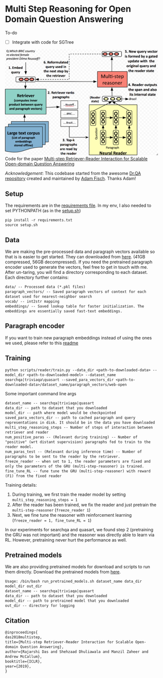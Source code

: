 # Multi Step Reasoning for Open Domain Question Answering

To-do
- [ ] Integrate with code for SGTree

![gif](image/multi-step-reasoner.png)
Code for the paper [Multi-step Retriever-Reader Interaction for Scalable Open-domain Question Answering](https://openreview.net/forum?id=HkfPSh05K7)

*Acknowledgement*: This codebase started from the awesome [Dr.QA repository](https://github.com/facebookresearch/DrQA) created and maintained by [Adam Fisch](https://people.csail.mit.edu/fisch/). Thanks Adam!

## Setup
The requirements are in the [requirements file](requirements.txt). In my env, I also needed to set PYTHONPATH (as in the [setup.sh](setup.sh))
```
pip install -r requirements.txt
source setup.sh
```

## Data
We are making the pre-processed data and paragraph vectors available so that is is easier to get started. They can downloaded from [here](http://iesl.cs.umass.edu/downloads/multi-step-reasoning-iclr19/data.tar.gz). (41GB compressed, 56GB decompressed). If you need the pretrained paragraph encoder used to generate the vectors, feel free to get in touch with me.
After un-taring, you will find a directory corresponding to each dataset. Each directory further contains:
```
data/ -- Processed data (*.pkl files)
paragraph_vectors/ -- Saved paragraph vectors of context for each dataset used for nearest-neighbor search
vocab/ -- int2str mapping
embeddings/ -- Saved lookup table for faster initialization. The embeddings are essentially saved fast-text embeddings.
```

## Paragraph encoder
If you want to train new paragraph embeddings instead of using the ones we used, please refer to this [readme](paragraph_encoder/README.md)


## Training
```
python scripts/reader/train.py --data_dir <path-to-downloaded-data> --model_dir <path-to-downloaded-model> --dataset_name searchqa|triviaqa\quasart --saved_para_vectors_dir <path-to-downloaded-data>/dataset_name/paragraph_vectors/web-open 
```
Some important command line args
```
dataset_name -- searchqa|triviaqa|quasart
data_dir -- path to dataset that you downloaded
model_dir -- path where model would be checkpointed
saved_para_vectors_dir -- path to cached paragraph and query representations in disk. It should be in the data you have downloaded
multi_step_reasoning_steps -- Number of steps of interaction between retriever and reader
num_positive_paras -- (Relevant during training) -- Number of "positive" (wrt distant supervision) paragraphs fed to train to the reader model. 
num_paras_test -- (Relevant during inference time) -- Number of paragraphs to be sent to the reader by the retriever.
freeze_reader -- when set to 1, the reader parameters are fixed and only the parameters of the GRU (multi-step-reasoner) is trained.
fine_tune_RL -- fune tune the GRU (multi-step-reasoner) with reward (F1) from the fixed reader
```
Training details:
1. During training, we first train the reader model by setting ```multi_step_reasoning_steps = 1```
2. After the reader has been trained, we fix the reader and just pretrain the ```multi-step-reasoner``` (```freeze_reader 1```)
3. Next, we fine tune the reasoner with reinforcement learning (```freeze_reader = 1, fine_tune_RL = 1```)

In our experiments for searchqa and quasart, we found step 2 (pretraining the GRU was not important) and the reasoner was directly able to learn via RL. However, pretraining never hurt the performance as well.

## Pretrained models

We are also providing pretrained models for download and scripts to run them directly. Download the pretrained models from [here](http://iesl.cs.umass.edu/downloads/multi-step-reasoning-iclr19/models.tar.gz).
```
Usage: /bin/bash run_pretrained_models.sh dataset_name data_dir model_dir out_dir
dataset_name -- searchqa|triviaqa|quasart
data_dir -- path to dataset that you downloaded
model_dir -- path to pretrained model that you downloaded
out_dir -- directory for logging
```

## Citation
```
@inproceedings{
das2018multistep,
title={Multi-step Retriever-Reader Interaction for Scalable Open-domain Question Answering},
author={Rajarshi Das and Shehzaad Dhuliawala and Manzil Zaheer and Andrew McCallum},
booktitle={ICLR},
year={2019},
}
```

